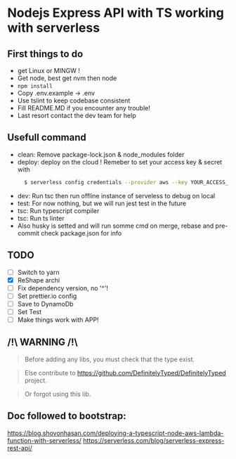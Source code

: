# Nodejs Express API with TS working with serverless

## First things to do
  * get Linux or MINGW !
  * Get node, best get nvm then node
  * ```npm install```
  * Copy .env.example -> .env
  * Use tslint to keep codebase consistent
  * Fill README.MD if you encounter any trouble!
  * Last resort contact the dev team for help

## Usefull command
* clean: Remove package-lock.json & node_modules folder 
* deploy: deploy on the cloud ! Remeber to set your access key & secret with
  ```bash
    $ serverless config credentials --provider aws --key YOUR_ACCESS_KEY --secret YOUR_SECRET_KEY
  ```
* dev: Run tsc then run offline instance of serveless to debug on local
* test: For now nothing, but we will run jest test in the future
* tsc: Run typescript compiler
* tsc: Run ts linter
* Also husky is setted and will run somme cmd on merge, rebase and pre-commit check package.json for info

## TODO
 * [ ] Switch to yarn
 * [X] ReShape archi
 * [ ] Fix dependency version, no '^'!
 * [ ] Set prettier.io config
 * [ ] Save to DynamoDb
 * [ ] Set Test
 * [ ] Make things work with APP!

## /!\ WARNING /!\
> Before adding any libs, you must check that the type exist.

> Else contribute to https://github.com/DefinitelyTyped/DefinitelyTyped project.

> Or forgot using this lib.

## Doc followed to bootstrap:
https://blog.shovonhasan.com/deploying-a-typescript-node-aws-lambda-function-with-serverless/
https://serverless.com/blog/serverless-express-rest-api/
